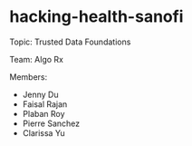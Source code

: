 # hacking-health-sanofi

Topic: Trusted Data Foundations

Team: Algo Rx

Members:
- Jenny Du
- Faisal Rajan
- Plaban Roy
- Pierre Sanchez
- Clarissa Yu
